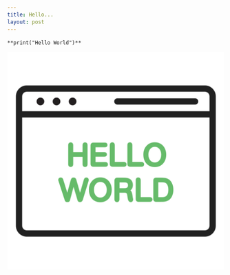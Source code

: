 ```yaml
---
title: Hello...
layout: post
---
```


```
**print("Hello World")**
```



<p style="text-align: center;">
  <img src="/assets/img/hello.png" alt="My Image" style="max-width: 100%; height: auto;">
</p>
